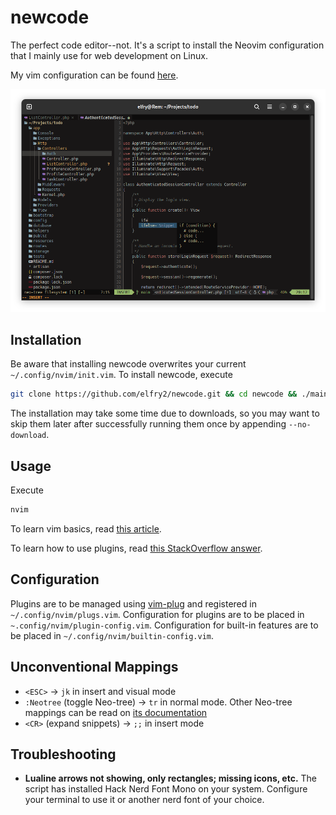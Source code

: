 # newcode
The perfect code editor--not. It's a script to install the Neovim configuration that I mainly use for web development on Linux.

My vim configuration can be found [here](https://github.com/elfry2/code).

![A screenshot of the latest version](screenshots/Screenshot%20from%202023-12-24%2005-18-27.png "A screenshot of the latest version")

## Installation
Be aware that installing newcode overwrites your current ```~/.config/nvim/init.vim```. To install newcode, execute 
```bash
git clone https://github.com/elfry2/newcode.git && cd newcode && ./main
```
The installation may take some time due to downloads, so you may want to skip them later after successfully running them once by appending ```--no-download```.

## Usage
Execute
```bash
nvim
```

To learn vim basics, read [this article](https://www.linuxfoundation.org/blog/blog/classic-sysadmin-vim-101-a-beginners-guide-to-vim).

To learn how to use plugins, read [this StackOverflow answer](https://stackoverflow.com/a/55846872).

## Configuration
Plugins are to be managed using [vim-plug](https://github.com/junegunn/vim-plug) and registered in ```~/.config/nvim/plugs.vim```. Configuration for plugins are to be placed in ```~.config/nvim/plugin-config.vim```. Configuration for built-in features are to be placed in ```~/.config/nvim/builtin-config.vim```.

## Unconventional Mappings 
- ```<ESC>``` -> ```jk``` in insert and visual mode
- ```:Neotree``` (toggle Neo-tree) -> ```tr``` in normal mode. Other Neo-tree mappings can be read on [its documentation](https://github.com/nvim-neo-tree/neo-tree.nvim/blob/main/doc/neo-tree.txt)
- ```<CR>``` (expand snippets) -> ```;;``` in insert mode

## Troubleshooting
- **Lualine arrows not showing, only rectangles; missing icons, etc.** The script has installed Hack Nerd Font Mono on your system. Configure your terminal to use it or another nerd font of your choice.
